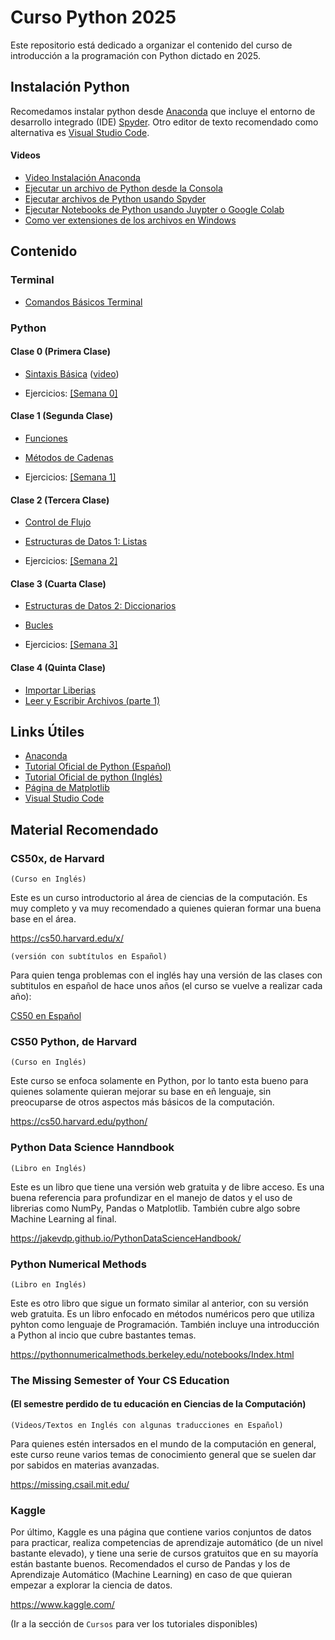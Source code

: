 # Curso Python 2025

Este repositorio está dedicado a organizar el contenido del curso de introducción a la programación con Python dictado en 2025.

## Instalación Python

Recomedamos instalar python desde [Anaconda](https://www.anaconda.com/download/success) que incluye el entorno de desarrollo integrado (IDE) [Spyder](https://www.spyder-ide.org/). Otro editor de texto recomendado como alternativa es [Visual Studio Code](https://code.visualstudio.com/).

#### Videos

* [Video Instalación Anaconda](https://youtu.be/BE-vKz91Rlw)
* [Ejecutar un archivo de Python desde la Consola](https://youtu.be/1OkD9MuMHiE)
* [Ejecutar archivos de Python usando Spyder](https://youtu.be/D2L2ZFH8aEg)
* [Ejecutar Notebooks de Python usando Juypter o Google Colab](https://youtu.be/ahwhbkBFa10)
* [Como ver extensiones de los archivos en Windows](https://youtu.be/BRdw6X8Yc_w)

## Contenido

### Terminal

* [Comandos Básicos Terminal](markdown/00-terminal.md)

### Python

#### Clase 0 (Primera Clase)
* [Sintaxis Básica](notebooks/00-sintaxis-basica-y-variables.ipynb) ([video](https://youtu.be/G450ny0b8SQ))

* Ejercicios: [[Semana 0]](ejercicios/semana-00/ejercicios-semana-00.ipynb)

#### Clase 1 (Segunda Clase)
* [Funciones](notebooks/01-funciones.ipynb) 
* [Métodos de Cadenas](notebooks/02-metodos-de-cadenas.ipynb) 

* Ejercicios: [[Semana 1]](ejercicios/semana-01/ejercicios-semana-01.ipynb)

#### Clase 2 (Tercera Clase)
* [Control de Flujo](notebooks/03-control-de-flujo.ipynb) 
* [Estructuras de Datos 1: Listas](notebooks/04-estructuras-de-datos-1.ipynb) 

* Ejercicios: [[Semana 2]](ejercicios/semana-02/ejercicios-semana-02.ipynb)


#### Clase 3 (Cuarta Clase)
* [Estructuras de Datos 2: Diccionarios](notebooks/05-estructuras-de-datos-2.ipynb) 
* [Bucles](notebooks/06-bucles.ipynb) 

* Ejercicios: [[Semana 3]](ejercicios/semana-03/ejercicios-semana-03.ipynb)

#### Clase 4 (Quinta Clase)
* [Importar Liberias](notebooks/07-importar-librerias.ipynb) 
* [Leer y Escribir Archivos (parte 1)](notebooks/08-leer-y-escribir-archivos.ipynb) 

## Links Útiles

* [Anaconda](https://www.anaconda.com/)
* [Tutorial Oficial de Python (Español)](https://python-docs-es.readthedocs.io/es/3.12/tutorial/index.html)
* [Tutorial Oficial de python (Inglés)](https://docs.python.org/3/tutorial/index.html)
* [Página de Matplotlib](https://matplotlib.org/)
* [Visual Studio Code](https://code.visualstudio.com/)
## Material Recomendado


### CS50x, de Harvard 

`(Curso en Inglés)`

Este es un curso introductorio al área de ciencias de la computación. Es muy completo y va muy recomendado a quienes quieran formar una buena base en el área. 

https://cs50.harvard.edu/x/

`(versión con subtítulos en Español)`

Para quien tenga problemas con el inglés hay una versión de las clases con subtitulos en español de hace unos años (el curso se vuelve a realizar cada año):


[CS50 en Español](https://youtube.com/playlist?list=PLhQjrBD2T382v3ivzfqV_XtNMhREadjAr&si=4brhHDacB0GJa8jt)

### CS50 Python, de Harvard
`(Curso en Inglés)`

Este curso se enfoca solamente en Python, por lo tanto esta bueno para quienes solamente quieran mejorar su base en eñ lenguaje, sin preocuparse de otros aspectos más básicos de la computación.

https://cs50.harvard.edu/python/

### Python Data Science Hanndbook
`(Libro en Inglés)`

Este es un libro que tiene una versión web gratuita y de libre acceso. Es una buena referencia para profundizar en el manejo de datos y el uso de librerias como NumPy, Pandas o Matplotlib. También cubre algo sobre Machine Learning al final.


https://jakevdp.github.io/PythonDataScienceHandbook/ 

### Python Numerical Methods
`(Libro en Inglés)`

Este es otro libro que sigue un formato similar al anterior, con su versión web gratuita. Es un libro enfocado en métodos numéricos pero que utiliza pyhton como lenguaje de Programación. También incluye una introducción a Python al incio que cubre bastantes temas.

https://pythonnumericalmethods.berkeley.edu/notebooks/Index.html 


### The Missing Semester of Your CS Education
#### (El semestre perdido de tu educación en Ciencias de la Computación)
`(Videos/Textos en Inglés con algunas traducciones en Español)`

Para quienes estén intersados en el mundo de la computación en general, este curso reune varios temas de conocimiento general que se suelen dar por sabidos en materias avanzadas. 

https://missing.csail.mit.edu/ 

### Kaggle

Por último, Kaggle es una página que contiene varios conjuntos de datos para practicar, realiza competencias de aprendizaje automático (de un nivel bastante elevado), y tiene una serie de cursos gratuitos que en su mayoría están bastante buenos. Recomendados el curso de Pandas y los de  Aprendizaje Automático (Machine Learning) en caso de que quieran empezar a explorar la ciencia de datos.

https://www.kaggle.com/ 

(Ir a la sección de `Cursos` para ver los tutoriales disponibles)